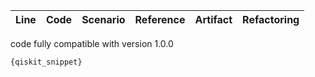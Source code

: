 | Line | Code | Scenario | Reference | Artifact | Refactoring |
| :--: | :--- | :------- | :-------: | :-------: | :----------: |
code fully compatible with version 1.0.0

```python
{qiskit_snippet}
```